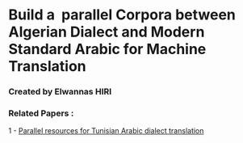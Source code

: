 # Build a  parallel Corpora between Algerian Dialect and Modern Standard Arabic for Machine Translation
### Created by Elwannas HIRI

### Related Papers :
1 - [ Parallel resources for Tunisian Arabic dialect translation ](https://drive.google.com/file/d/1XDl9Og6vCXD-fkqSctJLaTe8Xgop8GX8/view)


